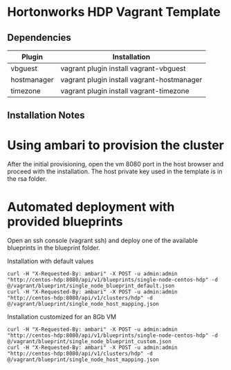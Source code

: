 # Hortonworks HDP Vagrant Template

## Dependencies

| Plugin | Installation |
| --- |--- |
| vbguest | vagrant plugin install vagrant-vbguest |
| hostmanager | vagrant plugin install vagrant-hostmanager |
| timezone | vagrant plugin install vagrant-timezone |

## Installation Notes

# Using ambari to provision the cluster
After the initial provisioning, open the vm 8080 port in the host browser and proceed with the installation. The host private key used in the template is in the rsa folder.

# Automated deployment with provided blueprints
Open an ssh console (vagrant ssh) and deploy one of the available blueprints in the blueprint folder.

Installation with default values
```
curl -H "X-Requested-By: ambari" -X POST -u admin:admin "http://centos-hdp:8080/api/v1/blueprints/single-node-centos-hdp" -d @/vagrant/blueprint/single_node_blueprint_default.json
curl -H "X-Requested-By: ambari" -X POST -u admin:admin "http://centos-hdp:8080/api/v1/clusters/hdp" -d @/vagrant/blueprint/single_node_host_mapping.json
```

Installation customized for an 8Gb VM
```
curl -H "X-Requested-By: ambari" -X POST -u admin:admin "http://centos-hdp:8080/api/v1/blueprints/single-node-centos-hdp" -d @/vagrant/blueprint/single_node_blueprint_custom.json
curl -H "X-Requested-By: ambari" -X POST -u admin:admin "http://centos-hdp:8080/api/v1/clusters/hdp" -d @/vagrant/blueprint/single_node_host_mapping.json
```
